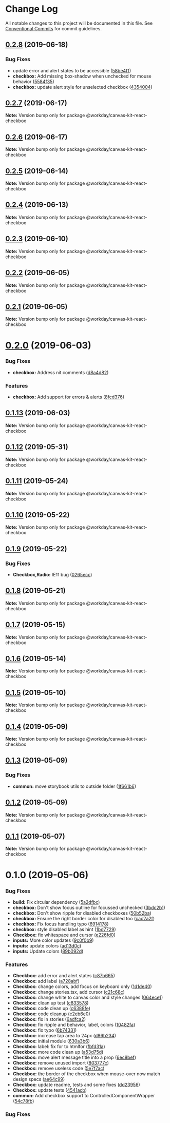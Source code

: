 # Change Log

All notable changes to this project will be documented in this file.
See [Conventional Commits](https://conventionalcommits.org) for commit guidelines.

## [0.2.8](https://ghe.megaleo.com/design/canvas-kit-react/tree/master/modules/canvas-kit-react-checkbox/compare/@workday/canvas-kit-react-checkbox@0.2.7...@workday/canvas-kit-react-checkbox@0.2.8) (2019-06-18)


### Bug Fixes

* update error and alert states to be accessible ([58be4f1](https://ghe.megaleo.com/design/canvas-kit-react/tree/master/modules/canvas-kit-react-checkbox/commits/58be4f1))
* **checkbox:** Add missing box-shadow when unchecked for mouse behavior ([5584f35](https://ghe.megaleo.com/design/canvas-kit-react/tree/master/modules/canvas-kit-react-checkbox/commits/5584f35))
* **checkbox:** update alert style for unselected checkbox ([4354004](https://ghe.megaleo.com/design/canvas-kit-react/tree/master/modules/canvas-kit-react-checkbox/commits/4354004))





## [0.2.7](https://ghe.megaleo.com/design/canvas-kit-react/tree/master/modules/canvas-kit-react-checkbox/compare/@workday/canvas-kit-react-checkbox@0.2.6...@workday/canvas-kit-react-checkbox@0.2.7) (2019-06-17)

**Note:** Version bump only for package @workday/canvas-kit-react-checkbox





## [0.2.6](https://ghe.megaleo.com/design/canvas-kit-react/tree/master/modules/canvas-kit-react-checkbox/compare/@workday/canvas-kit-react-checkbox@0.2.5...@workday/canvas-kit-react-checkbox@0.2.6) (2019-06-17)

**Note:** Version bump only for package @workday/canvas-kit-react-checkbox





## [0.2.5](https://ghe.megaleo.com/design/canvas-kit-react/tree/master/modules/canvas-kit-react-checkbox/compare/@workday/canvas-kit-react-checkbox@0.2.4...@workday/canvas-kit-react-checkbox@0.2.5) (2019-06-14)

**Note:** Version bump only for package @workday/canvas-kit-react-checkbox





## [0.2.4](https://ghe.megaleo.com/design/canvas-kit-react/tree/master/modules/canvas-kit-react-checkbox/compare/@workday/canvas-kit-react-checkbox@0.2.3...@workday/canvas-kit-react-checkbox@0.2.4) (2019-06-13)

**Note:** Version bump only for package @workday/canvas-kit-react-checkbox





## [0.2.3](https://ghe.megaleo.com/design/canvas-kit-react/tree/master/modules/canvas-kit-react-checkbox/compare/@workday/canvas-kit-react-checkbox@0.2.2...@workday/canvas-kit-react-checkbox@0.2.3) (2019-06-10)

**Note:** Version bump only for package @workday/canvas-kit-react-checkbox





## [0.2.2](https://ghe.megaleo.com/design/canvas-kit-react/tree/master/modules/canvas-kit-react-checkbox/compare/@workday/canvas-kit-react-checkbox@0.2.1...@workday/canvas-kit-react-checkbox@0.2.2) (2019-06-05)

**Note:** Version bump only for package @workday/canvas-kit-react-checkbox





## [0.2.1](https://ghe.megaleo.com/design/canvas-kit-react/tree/master/modules/canvas-kit-react-checkbox/compare/@workday/canvas-kit-react-checkbox@0.2.0...@workday/canvas-kit-react-checkbox@0.2.1) (2019-06-05)

**Note:** Version bump only for package @workday/canvas-kit-react-checkbox





# [0.2.0](https://ghe.megaleo.com/design/canvas-kit-react/tree/master/modules/canvas-kit-react-checkbox/compare/@workday/canvas-kit-react-checkbox@0.1.13...@workday/canvas-kit-react-checkbox@0.2.0) (2019-06-03)


### Bug Fixes

* **checkbox:** Address nit comments ([d8a4d82](https://ghe.megaleo.com/design/canvas-kit-react/tree/master/modules/canvas-kit-react-checkbox/commits/d8a4d82))


### Features

* **checkbox:** Add support for errors & alerts ([8fcd376](https://ghe.megaleo.com/design/canvas-kit-react/tree/master/modules/canvas-kit-react-checkbox/commits/8fcd376))





## [0.1.13](https://ghe.megaleo.com/design/canvas-kit-react/tree/master/modules/canvas-kit-react-checkbox/compare/@workday/canvas-kit-react-checkbox@0.1.12...@workday/canvas-kit-react-checkbox@0.1.13) (2019-06-03)

**Note:** Version bump only for package @workday/canvas-kit-react-checkbox





## [0.1.12](https://ghe.megaleo.com/design/canvas-kit-react/tree/master/modules/canvas-kit-react-checkbox/compare/@workday/canvas-kit-react-checkbox@0.1.11...@workday/canvas-kit-react-checkbox@0.1.12) (2019-05-31)

**Note:** Version bump only for package @workday/canvas-kit-react-checkbox





## [0.1.11](https://ghe.megaleo.com/design/canvas-kit-react/tree/master/modules/canvas-kit-react-checkbox/compare/@workday/canvas-kit-react-checkbox@0.1.10...@workday/canvas-kit-react-checkbox@0.1.11) (2019-05-24)

**Note:** Version bump only for package @workday/canvas-kit-react-checkbox





## [0.1.10](https://ghe.megaleo.com/design/canvas-kit-react/tree/master/modules/canvas-kit-react-checkbox/compare/@workday/canvas-kit-react-checkbox@0.1.9...@workday/canvas-kit-react-checkbox@0.1.10) (2019-05-22)

**Note:** Version bump only for package @workday/canvas-kit-react-checkbox





## [0.1.9](https://ghe.megaleo.com/design/canvas-kit-react/tree/master/modules/canvas-kit-react-checkbox/compare/@workday/canvas-kit-react-checkbox@0.1.8...@workday/canvas-kit-react-checkbox@0.1.9) (2019-05-22)


### Bug Fixes

* **Checkbox,Radio:** IE11 bug ([0265ecc](https://ghe.megaleo.com/design/canvas-kit-react/tree/master/modules/canvas-kit-react-checkbox/commits/0265ecc))





## [0.1.8](https://ghe.megaleo.com/design/canvas-kit-react/tree/master/modules/canvas-kit-react-checkbox/compare/@workday/canvas-kit-react-checkbox@0.1.7...@workday/canvas-kit-react-checkbox@0.1.8) (2019-05-21)

**Note:** Version bump only for package @workday/canvas-kit-react-checkbox





## [0.1.7](https://ghe.megaleo.com/design/canvas-kit-react/tree/master/modules/canvas-kit-react-checkbox/compare/@workday/canvas-kit-react-checkbox@0.1.6...@workday/canvas-kit-react-checkbox@0.1.7) (2019-05-15)

**Note:** Version bump only for package @workday/canvas-kit-react-checkbox





## [0.1.6](https://ghe.megaleo.com/design/canvas-kit-react/tree/master/modules/canvas-kit-react-checkbox/compare/@workday/canvas-kit-react-checkbox@0.1.5...@workday/canvas-kit-react-checkbox@0.1.6) (2019-05-14)

**Note:** Version bump only for package @workday/canvas-kit-react-checkbox





## [0.1.5](https://ghe.megaleo.com/design/canvas-kit-react/tree/master/modules/canvas-kit-react-checkbox/compare/@workday/canvas-kit-react-checkbox@0.1.4...@workday/canvas-kit-react-checkbox@0.1.5) (2019-05-10)

**Note:** Version bump only for package @workday/canvas-kit-react-checkbox





## [0.1.4](https://ghe.megaleo.com/design/canvas-kit-react/tree/master/modules/canvas-kit-react-checkbox/compare/@workday/canvas-kit-react-checkbox@0.1.3...@workday/canvas-kit-react-checkbox@0.1.4) (2019-05-09)

**Note:** Version bump only for package @workday/canvas-kit-react-checkbox





## [0.1.3](https://ghe.megaleo.com/design/canvas-kit-react/tree/master/modules/canvas-kit-react-checkbox/compare/@workday/canvas-kit-react-checkbox@0.1.2...@workday/canvas-kit-react-checkbox@0.1.3) (2019-05-09)


### Bug Fixes

* **common:** move storybook utils to outside folder ([1f661b6](https://ghe.megaleo.com/design/canvas-kit-react/tree/master/modules/canvas-kit-react-checkbox/commits/1f661b6))





## [0.1.2](https://ghe.megaleo.com/design/canvas-kit-react/tree/master/modules/canvas-kit-react-checkbox/compare/@workday/canvas-kit-react-checkbox@0.1.1...@workday/canvas-kit-react-checkbox@0.1.2) (2019-05-09)

**Note:** Version bump only for package @workday/canvas-kit-react-checkbox





## [0.1.1](https://ghe.megaleo.com/design/canvas-kit-react/tree/master/modules/canvas-kit-react-checkbox/compare/@workday/canvas-kit-react-checkbox@0.1.0...@workday/canvas-kit-react-checkbox@0.1.1) (2019-05-07)

**Note:** Version bump only for package @workday/canvas-kit-react-checkbox





# 0.1.0 (2019-05-06)


### Bug Fixes

* **build:** Fix circular dependency ([5a2dfbc](https://ghe.megaleo.com/design/canvas-kit-react/tree/master/modules/canvas-kit-react-checkbox/commits/5a2dfbc))
* **checkbox:** Don't show focus outline for focussed unchecked ([3bdc2b1](https://ghe.megaleo.com/design/canvas-kit-react/tree/master/modules/canvas-kit-react-checkbox/commits/3bdc2b1))
* **checkbox:** Don't show ripple for disabled checkboxes ([50b52ba](https://ghe.megaleo.com/design/canvas-kit-react/tree/master/modules/canvas-kit-react-checkbox/commits/50b52ba))
* **checkbox:** Ensure the right border color for disabled too ([cac2a2f](https://ghe.megaleo.com/design/canvas-kit-react/tree/master/modules/canvas-kit-react-checkbox/commits/cac2a2f))
* **checkbox:** Fix focus handling typo ([6914178](https://ghe.megaleo.com/design/canvas-kit-react/tree/master/modules/canvas-kit-react-checkbox/commits/6914178))
* **checkbox:** style disabled label as hint ([1bd7729](https://ghe.megaleo.com/design/canvas-kit-react/tree/master/modules/canvas-kit-react-checkbox/commits/1bd7729))
* **Checkbox:** fix whitespace and cursor ([e226fd0](https://ghe.megaleo.com/design/canvas-kit-react/tree/master/modules/canvas-kit-react-checkbox/commits/e226fd0))
* **inputs:** More color updates ([9c0f0b9](https://ghe.megaleo.com/design/canvas-kit-react/tree/master/modules/canvas-kit-react-checkbox/commits/9c0f0b9))
* **inputs:** update colors ([ad13d0c](https://ghe.megaleo.com/design/canvas-kit-react/tree/master/modules/canvas-kit-react-checkbox/commits/ad13d0c))
* **inputs:** Update colors ([89b092d](https://ghe.megaleo.com/design/canvas-kit-react/tree/master/modules/canvas-kit-react-checkbox/commits/89b092d))


### Features

* **Checkbox:** add error and alert states ([c87b665](https://ghe.megaleo.com/design/canvas-kit-react/tree/master/modules/canvas-kit-react-checkbox/commits/c87b665))
* **Checkbox:** add label ([a728abf](https://ghe.megaleo.com/design/canvas-kit-react/tree/master/modules/canvas-kit-react-checkbox/commits/a728abf))
* **Checkbox:** change colors, add focus on keyboard only ([1d1de40](https://ghe.megaleo.com/design/canvas-kit-react/tree/master/modules/canvas-kit-react-checkbox/commits/1d1de40))
* **Checkbox:** change stories.tsx, add cursor ([c21c68c](https://ghe.megaleo.com/design/canvas-kit-react/tree/master/modules/canvas-kit-react-checkbox/commits/c21c68c))
* **Checkbox:** change white to canvas color and style changes ([064ece1](https://ghe.megaleo.com/design/canvas-kit-react/tree/master/modules/canvas-kit-react-checkbox/commits/064ece1))
* **Checkbox:** clean up test ([c833578](https://ghe.megaleo.com/design/canvas-kit-react/tree/master/modules/canvas-kit-react-checkbox/commits/c833578))
* **Checkbox:** code clean up ([c6388fe](https://ghe.megaleo.com/design/canvas-kit-react/tree/master/modules/canvas-kit-react-checkbox/commits/c6388fe))
* **Checkbox:** code cleanup ([c2eb6e0](https://ghe.megaleo.com/design/canvas-kit-react/tree/master/modules/canvas-kit-react-checkbox/commits/c2eb6e0))
* **Checkbox:** fix in stories ([6adfca2](https://ghe.megaleo.com/design/canvas-kit-react/tree/master/modules/canvas-kit-react-checkbox/commits/6adfca2))
* **Checkbox:** fix ripple and behavior, label, colors ([10482fa](https://ghe.megaleo.com/design/canvas-kit-react/tree/master/modules/canvas-kit-react-checkbox/commits/10482fa))
* **Checkbox:** fix typo ([6b74331](https://ghe.megaleo.com/design/canvas-kit-react/tree/master/modules/canvas-kit-react-checkbox/commits/6b74331))
* **Checkbox:** increase tap area to 24px ([d86b234](https://ghe.megaleo.com/design/canvas-kit-react/tree/master/modules/canvas-kit-react-checkbox/commits/d86b234))
* **Checkbox:** initial module ([630a3b6](https://ghe.megaleo.com/design/canvas-kit-react/tree/master/modules/canvas-kit-react-checkbox/commits/630a3b6))
* **Checkbox:** label: fix for to htmlfor ([fbfd31a](https://ghe.megaleo.com/design/canvas-kit-react/tree/master/modules/canvas-kit-react-checkbox/commits/fbfd31a))
* **Checkbox:** more code clean up ([a53d75d](https://ghe.megaleo.com/design/canvas-kit-react/tree/master/modules/canvas-kit-react-checkbox/commits/a53d75d))
* **Checkbox:** move alert message title into a prop ([6ec8bef](https://ghe.megaleo.com/design/canvas-kit-react/tree/master/modules/canvas-kit-react-checkbox/commits/6ec8bef))
* **Checkbox:** remove unused import ([803777c](https://ghe.megaleo.com/design/canvas-kit-react/tree/master/modules/canvas-kit-react-checkbox/commits/803777c))
* **Checkbox:** remove useless code ([5e7f7ac](https://ghe.megaleo.com/design/canvas-kit-react/tree/master/modules/canvas-kit-react-checkbox/commits/5e7f7ac))
* **Checkbox:** the border of the checkbox when mouse-over now match design specs ([ae64c99](https://ghe.megaleo.com/design/canvas-kit-react/tree/master/modules/canvas-kit-react-checkbox/commits/ae64c99))
* **Checkbox:** update readme, tests and some fixes ([dd23956](https://ghe.megaleo.com/design/canvas-kit-react/tree/master/modules/canvas-kit-react-checkbox/commits/dd23956))
* **Checkbox:** update tests ([4541acb](https://ghe.megaleo.com/design/canvas-kit-react/tree/master/modules/canvas-kit-react-checkbox/commits/4541acb))
* **common:** Add checkbox support to ControlledComponentWrapper ([54c78fb](https://ghe.megaleo.com/design/canvas-kit-react/tree/master/modules/canvas-kit-react-checkbox/commits/54c78fb))





### Bug Fixes
